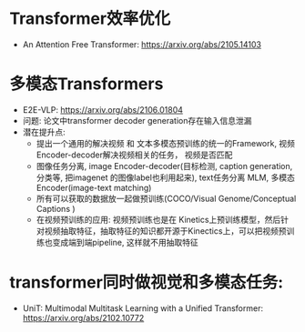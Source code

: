 # Transformer效率优化
- An Attention Free Transformer: https://arxiv.org/abs/2105.14103

# 多模态Transformers
- E2E-VLP: https://arxiv.org/abs/2106.01804 
- 问题: 论文中transformer decoder generation存在输入信息泄漏
- 潜在提升点: 
   - 提出一个通用的解决视频 和 文本多模态预训练的统一的Framework, 视频Encoder-decoder解决视频相关的任务， 视频是否匹配
   - 图像任务分离, image Encoder-decoder(目标检测, caption generation, 分类等, 把imagenet 的图像label也利用起来),  text任务分离 MLM,  多模态Encoder(image-text matching)
   - 所有可以获取的数据放一起做预训练(COCO/Visual Genome/Conceptual Captions ) 
   - 在视频预训练的应用: 视频预训练也是在 Kinetics上预训练模型，然后针对视频抽取特征，抽取特征的知识都开源于Kinectics上，可以把视频预训练也变成端到端pipeline, 这样就不用抽取特征

# transformer同时做视觉和多模态任务:
- UniT: Multimodal Multitask Learning with a Unified Transformer: https://arxiv.org/abs/2102.10772
